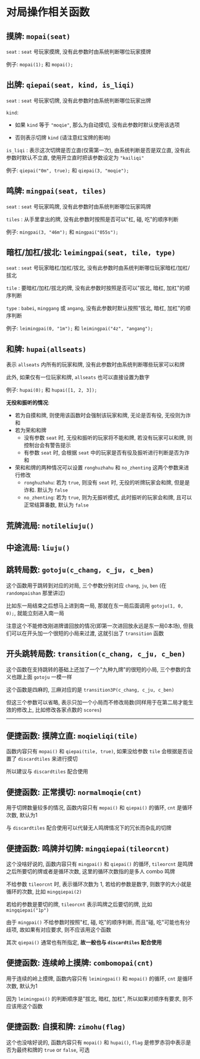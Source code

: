 # 对局操作相关函数

## 摸牌: `mopai(seat)`

`seat` : `seat` 号玩家摸牌, 没有此参数时由系统判断哪位玩家摸牌

例子: `mopai(1);` 和 `mopai();`

## 出牌: `qiepai(seat, kind, is_liqi)`

`seat` : `seat` 号玩家切牌, 没有此参数时由系统判断哪位玩家出牌

`kind`:

- 如果 `kind` 等于 `"moqie"`, 那么为自动摸切, 没有此参数时默认使用该选项

- 否则表示切牌 `kind` (请注意红宝牌的影响)

`is_liqi` : 表示这次切牌是否立直(仅需第一次), 由系统判断是否是双立直, 没有此参数时默认不立直, 使用开立直时把该参数设定为
`"kailiqi"`

例子: `qiepai("0m", true);` 和 `qiepai(3, "moqie");`

## 鸣牌: `mingpai(seat, tiles)`

`seat` : `seat` 号玩家鸣牌, 没有此参数时由系统判断哪位玩家鸣牌

`tiles` : 从手里拿出的牌, 没有此参数时按照是否可以"杠, 碰, 吃"的顺序判断

例子: `mingpai(3, "46m");` 和 `mingpai("055s");`

## 暗杠/加杠/拔北: `leimingpai(seat, tile, type)`

`seat` : `seat` 号玩家暗杠/加杠/拔北, 没有此参数时由系统判断哪位玩家暗杠/加杠/拔北

`tile` : 要暗杠/加杠/拔北的牌, 没有此参数时按照是否可以"拔北, 暗杠, 加杠"的顺序判断

`type` : `babei`, `minggang` 或 `angang`, 没有此参数时默认按照"拔北, 暗杠, 加杠"的顺序判断

例子: `leimingpai(0, "1m");` 和 `leimingpai("4z", "angang");`

## 和牌: `hupai(allseats)`

表示 `allseats` 内所有的玩家和牌, 没有此参数时由系统判断哪些玩家可以和牌

此外, 如果仅有一位玩家和牌, `allseats` 也可以直接设置为数字

例子: `hupai(0);` 和 `hupai([1, 2, 3]);`

**无役和振听的情况**:

- 若为自摸和牌, 则使用该函数时会强制该玩家和牌, 无论是否有役, 无役则为诈和
- 若为荣和和牌
    - 没有参数 `seat` 时, 无役和振听的玩家将不能和牌, 若没有玩家可以和牌, 则控制台会有警告提示
    - 有参数 `seat` 时, 会根据 `seat` 中的玩家是否有役及振听进行判断是否为诈和
- 荣和和牌的两种情况可以设置 `ronghuzhahu` 和 `no_zhenting` 这两个参数来进行修改
    - `ronghuzhahu`: 若为 `true`, 则没有 `seat` 时, 无役的听牌玩家会和牌, 但是是诈和. 默认为 `false`
    - `no_zhenting`: 若为 `true`, 则为无振听模式, 此时振听的玩家会和牌, 且可以正常结算番数, 默认为 `false`

## 荒牌流局: `notileliuju()`

## 中途流局: `liuju()`

## 跳转局数: `gotoju(c_chang, c_ju, c_ben)`

这个函数用于跳转到对应的对局, 三个参数分别对应 `chang`, `ju`, `ben` (在 `randompaishan` 那里讲过)

比如东一局结束之后想马上进到南一局, 那就在东一局后面调用 `gotoju(1, 0, 0);`, 就能立刻进入南一局

注意这个不能修改刚进牌谱回放的情况(即第一次进回放永远是东一局0本场), 但我们可以在开头加一个很短的小局来过渡, 这就引出了
`transition` 函数

## 开头跳转局数: `transition(c_chang, c_ju, c_ben)`

这个函数在支持跳转的基础上还加了一个"九种九牌"的很短的小局, 三个参数的含义也跟上面 `gotoju` 一模一样

这个函数是四麻的, 三麻对应的是 `transition3P(c_chang, c_ju, c_ben)`

但这三个参数可以省略, 表示只加一个小局而不修改局数(同样用于在第二局才能生效的修改上, 比如修改各家点数的 `scores`)

---

## 便捷函数: 摸牌立直: `moqieliqi(tile)`

函数内容只有 `mopai()` 和 `qiepai(tile, true)`, 如果没给参数 `tile` 会根据是否设置了 `discardtiles` 来进行摸切

所以建议与 `discardtiles` 配合使用

## 便捷函数: 正常摸切: `normalmoqie(cnt)`

用于切牌数量较多的情况, 函数内容只有 `mopai()` 和 `qiepai()` 的循环, `cnt` 是循环次数, 默认为1

与 `discardtiles` 配合使用可以代替无人鸣牌情况下的冗长而杂乱的切牌

## 便捷函数: 鸣牌并切牌: `mingqiepai(tileorcnt)`

这个没啥好说的, 函数内容只有 `mingpai()` 和 `qiepai()` 的循环, `tileorcnt` 是鸣牌之后所要切的牌或者是循环次数,
这里的循环次数指的是多人 combo 鸣牌

不给参数 `tileorcnt` 时, 表示循环次数为 1, 若给的参数是数字, 则数字的大小就是循环的次数, 比如 `mingqiepai(2)`

若给的参数是要切的牌, `tileorcnt` 表示鸣牌之后要切的牌, 比如 `mingqiepai("1p")`

由于 `mingpai()` 不给参数时按照"杠, 碰, 吃"的顺序判断, 而且"碰, 吃"可能也有分歧项, 故如果有对应要求, 则不应该用这个函数

其次 `qiepai()` 通常也有所指定, **故一般也与 `discardtiles` 配合使用**

## 便捷函数: 连续岭上摸牌: `combomopai(cnt)`

用于连续的岭上摸牌, 函数内容只有 `leimingpai()` 和 `mopai()` 的循环, `cnt` 是循环次数, 默认为1

因为 `leimingpai()` 的判断顺序是"拔北, 暗杠, 加杠", 所以如果对顺序有要求, 则不应该用这个函数

## 便捷函数: 自摸和牌: `zimohu(flag)`

这个也没啥好说的, 函数内容只有 `mopai()` 和 `hupai()`, `flag` 是修罗赤羽中表示是否为最终和牌的 `true` or `false`, 可选
